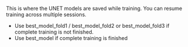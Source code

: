 This is where the UNET models are saved while training. You can resume training across multiple sessions.

- Use best_model_fold1 / best_model_fold2 or best_model_fold3 if complete training is not finished.
- Use best_model if complete training is finished
